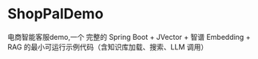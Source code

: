 # ShopPalDemo
电商智能客服demo,一个 完整的 Spring Boot + JVector + 智谱 Embedding + RAG 的最小可运行示例代码（含知识库加载、搜索、LLM 调用）
